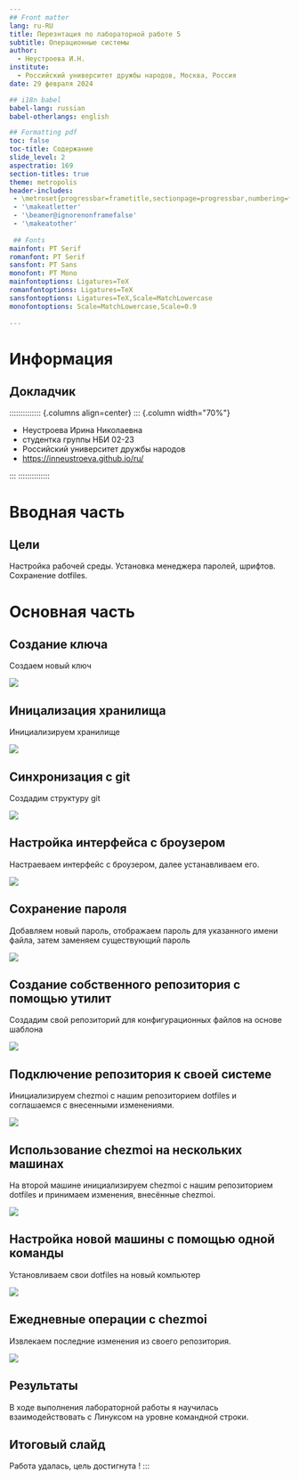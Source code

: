 ```yaml
---
## Front matter
lang: ru-RU
title: Перезнтация по лабораторной работе 5
subtitle: Операционные системы 
author:
  - Неустроева И.Н.
institute:
  - Российский университет дружбы народов, Москва, Россия
date: 29 февраля 2024

## i18n babel
babel-lang: russian
babel-otherlangs: english

## Formatting pdf
toc: false
toc-title: Содержание
slide_level: 2
aspectratio: 169
section-titles: true
theme: metropolis
header-includes:
 - \metroset{progressbar=frametitle,sectionpage=progressbar,numbering=fraction}
 - '\makeatletter'
 - '\beamer@ignorenonframefalse'
 - '\makeatother'
 
 ## Fonts
mainfont: PT Serif
romanfont: PT Serif
sansfont: PT Sans
monofont: PT Mono
mainfontoptions: Ligatures=TeX
romanfontoptions: Ligatures=TeX
sansfontoptions: Ligatures=TeX,Scale=MatchLowercase
monofontoptions: Scale=MatchLowercase,Scale=0.9
 
---
```


# Информация

## Докладчик

:::::::::::::: {.columns align=center}
::: {.column width="70%"}

  * Неустроева Ирина Николаевна
  * студентка группы НБИ 02-23
  * Российский университет дружбы народов
  * <https://inneustroeva.github.io/ru/>

:::
::::::::::::::

# Вводная часть

## Цели 

Настройка рабочей среды. Установка менеджера паролей, шрифтов. Сохранение dotfiles.

# Основная часть
 
## Создание ключа

Создаем новый ключ 

![](image/1.jpg)


## Иницализация хранилища

Инициализируем хранилище

![](image/2.jpg)

## Синхронизация с git

Создадим структуру git

![](image/3.jpg)

## Настройка интерфейса с броузером

Настраеваем интерфейс с броузером, далее устанавливаем его.

![](image/4.jpg)

## Сохранение пароля

Добавляем новый пароль, отображаем пароль для указанного имени файла, затем заменяем существующий пароль 

![](image/6.jpg)

## Создание собственного репозитория с помощью утилит

Создадим свой репозиторий для конфигурационных файлов на основе шаблона

![](image/8.jpg)

## Подключение репозитория к своей системе

Инициализируем chezmoi с нашим репозиторием dotfiles и соглашаемся с внесенными изменениями.

![](image/9.jpg)

## Использование chezmoi на нескольких машинах

На второй машине инициализируем chezmoi с нашим репозиторием dotfiles и принимаем изменения, внесённые chezmoi.

![](image/10.jpg)

## Настройка новой машины с помощью одной команды

Установливаем свои dotfiles на новый компьютер 

![](image/11.jpg)

## Ежедневные операции c chezmoi

Извлекаем последние изменения из своего репозитория.

![](image/12.jpg)

## Результаты

В ходе выполнения лабораторной работы я научилась взаимодействовать с Линуксом на уровне командной строки.

## Итоговый слайд

Работа удалась, цель достигнута !
:::


